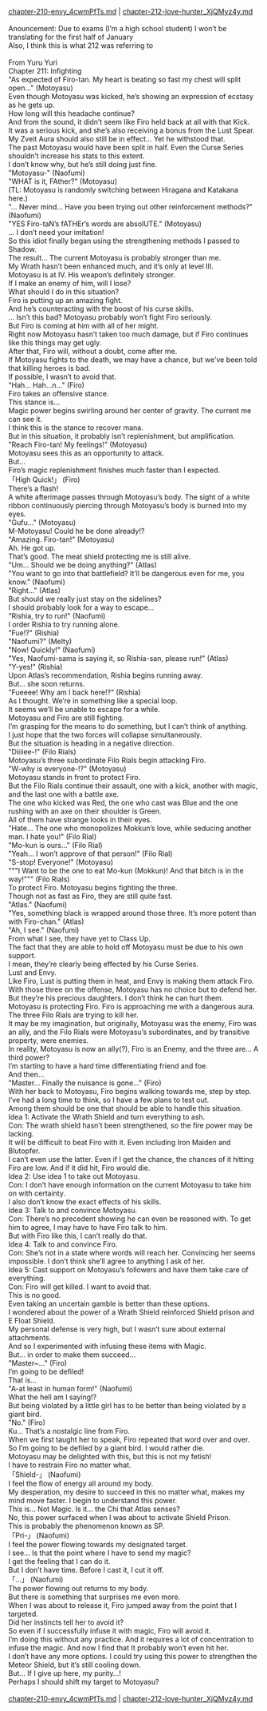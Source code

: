 [chapter-210-envy_4cwmPfTs.md](./chapter-210-envy_4cwmPfTs.md) | [chapter-212-love-hunter_XjQMyz4y.md](./chapter-212-love-hunter_XjQMyz4y.md) <br/>
<br/>
Anouncement: Due to exams (I’m a high school student) I won’t be translating for the first half of January<br/>
Also, I think this is what 212 was referring to<br/>
<br/>
From Yuru Yuri<br/>
Chapter 211: Infighting<br/>
"As expected of Firo-tan. My heart is beating so fast my chest will split open…" (Motoyasu)<br/>
Even though Motoyasu was kicked, he’s showing an expression of ecstasy as he gets up.<br/>
How long will this headache continue?<br/>
And from the sound, it didn’t seem like Firo held back at all with that Kick.<br/>
It was a serious kick, and she’s also receiving a bonus from the Lust Spear. My Zveit Aura should also still be in effect… Yet he withstood that.<br/>
The past Motoyasu would have been split in half. Even the Curse Series shouldn’t increase his stats to this extent.<br/>
I don’t know why, but he’s still doing just fine.<br/>
"Motoyasu-" (Naofumi)<br/>
"WHAT is it, FAther?" (Motoyasu)<br/>
(TL: Motoyasu is randomly switching between Hiragana and Katakana here.)<br/>
"… Never mind… Have you been trying out other reinforcement methods?" (Naofumi)<br/>
"YES Firo-taN’s fATHEr’s words are absolUTE." (Motoyasu)<br/>
… I don’t need your imitation!<br/>
So this idiot finally began using the strengthening methods I passed to Shadow.<br/>
The result… The current Motoyasu is probably stronger than me.<br/>
My Wrath hasn’t been enhanced much, and it’s only at level III.<br/>
Motoyasu is at IV. His weapon’s definitely stronger.<br/>
If I make an enemy of him, will I lose?<br/>
What should I do in this situation?<br/>
Firo is putting up an amazing fight.<br/>
And he’s counteracting with the boost of his curse skills.<br/>
… Isn’t this bad? Motoyasu probably won’t fight Firo seriously.<br/>
But Firo is coming at him with all of her might.<br/>
Right now Motoyasu hasn’t taken too much damage, but if Firo continues like this things may get ugly.<br/>
After that, Firo will, without a doubt, come after me.<br/>
If Motoyasu fights to the death, we may have a chance, but we’ve been told that killing heroes is bad.<br/>
If possible, I wasn’t to avoid that.<br/>
"Hah… Hah…n…" (Firo)<br/>
Firo takes an offensive stance.<br/>
This stance is…<br/>
Magic power begins swirling around her center of gravity. The current me can see it.<br/>
I think this is the stance to recover mana.<br/>
But in this situation, it probably isn’t replenishment, but amplification.<br/>
"Reach Firo-tan! My feelings!" (Motoyasu)<br/>
Motoyasu sees this as an opportunity to attack.<br/>
But…<br/>
Firo’s magic replenishment finishes much faster than I expected.<br/>
「High Quick!」 (Firo)<br/>
There’s a flash!<br/>
A white afterimage passes through Motoyasu’s body. The sight of a white ribbon continuously piercing through Motoyasu’s body is burned into my eyes.<br/>
"Gufu…" (Motoyasu)<br/>
M-Motoyasu! Could he be done already!?<br/>
"Amazing. Firo-tan!" (Motoyasu)<br/>
Ah. He got up.<br/>
That’s good. The meat shield protecting me is still alive.<br/>
"Um… Should we be doing anything?" (Atlas)<br/>
"You want to go into that battlefield? It’ll be dangerous even for me, you know." (Naofumi)<br/>
"Right…" (Atlas)<br/>
But should we really just stay on the sidelines?<br/>
I should probably look for a way to escape…<br/>
"Rishia, try to run!" (Naofumi)<br/>
I order Rishia to try running alone.<br/>
"Fue!?" (Rishia)<br/>
"Naofumi?" (Melty)<br/>
"Now! Quickly!" (Naofumi)<br/>
"Yes, Naofumi-sama is saying it, so Rishia-san, please run!" (Atlas)<br/>
"Y-yes!" (Rishia)<br/>
Upon Atlas’s recommendation, Rishia begins running away.<br/>
But… she soon returns.<br/>
"Fueeee! Why am I back here!?" (Rishia)<br/>
As I thought. We’re in something like a special loop.<br/>
It seems we’ll be unable to escape for a while.<br/>
Motoyasu and Firo are still fighting.<br/>
I’m grasping for the means to do something, but I can’t think of anything.<br/>
I just hope that the two forces will collapse simultaneously.<br/>
But the situation is heading in a negative direction.<br/>
"Diiiiee-!" (Filo Rials)<br/>
Motoyasu’s three subordinate Filo Rials begin attacking Firo.<br/>
"W-why is everyone-!?" (Motoyasu)<br/>
Motoyasu stands in front to protect Firo.<br/>
But the Filo Rials continue their assault, one with a kick, another with magic, and the last one with a battle axe.<br/>
The one who kicked was Red, the one who cast was Blue and the one rushing with an axe on their shoulder is Green.<br/>
All of them have strange looks in their eyes.<br/>
"Hate… The one who monopolizes Mokkun’s love, while seducing another man. I hate you!" (Filo Rial)<br/>
"Mo-kun is ours…" (Filo Rial)<br/>
"Yeah… I won’t approve of that person!" (Filo Rial)<br/>
"S-stop! Everyone!" (Motoyasu)<br/>
"""I Want to be the one to eat Mo-kun (Mokkun)! And that bitch is in the way!""" (Filo Rials)<br/>
To protect Firo. Motoyasu begins fighting the three.<br/>
Though not as fast as Firo, they are still quite fast.<br/>
"Atlas." (Naofumi)<br/>
"Yes, something black is wrapped around those three. It’s more potent than with Firo-chan." (Atlas)<br/>
"Ah, I see." (Naofumi)<br/>
From what I see, they have yet to Class Up.<br/>
The fact that they are able to hold off Motoyasu must be due to his own support.<br/>
I mean, they’re clearly being effected by his Curse Series.<br/>
Lust and Envy.<br/>
Like Firo, Lust is putting them in heat, and Envy is making them attack Firo.<br/>
With those three on the offense, Motoyasu has no choice but to defend her.<br/>
But they’re his precious daughters. I don’t think he can hurt them.<br/>
Motoyasu is protecting Firo. Firo is approaching me with a dangerous aura. The three Filo Rials are trying to kill her.<br/>
It may be my imagination, but originally, Motoyasu was the enemy, Firo was an ally, and the Filo Rials were Motoyasu’s subordinates, and by transitive property, were enemies.<br/>
In reality, Motoyasu is now an ally(?), Firo is an Enemy, and the three are… A third power?<br/>
I’m starting to have a hard time differentiating friend and foe.<br/>
And then…<br/>
"Master… Finally the nuisance is gone…" (Firo)<br/>
With her back to Motoyasu, Firo begins walking towards me, step by step.<br/>
I’ve had a long time to think, so I have a few plans to test out.<br/>
Among them should be one that should be able to handle this situation.<br/>
Idea 1: Activate the Wrath Shield and turn everything to ash.<br/>
Con: The wrath shield hasn’t been strengthened, so the fire power may be lacking.<br/>
It will be difficult to beat Firo with it. Even including Iron Maiden and Blutopfer.<br/>
I can’t even use the latter. Even if I get the chance, the chances of it hitting Firo are low. And if it did hit, Firo would die.<br/>
Idea 2: Use idea 1 to take out Motoyasu.<br/>
Con: I don’t have enough information on the current Motoyasu to take him on with certainty.<br/>
I also don’t know the exact effects of his skills.<br/>
Idea 3: Talk to and convince Motoyasu.<br/>
Con: There’s no precedent showing he can even be reasoned with. To get him to agree, I may have to have Firo talk to him.<br/>
But with Firo like this, I can’t really do that.<br/>
Idea 4: Talk to and convince Firo.<br/>
Con: She’s not in a state where words will reach her. Convincing her seems impossible. I don’t think she’ll agree to anything I ask of her.<br/>
Idea 5: Cast support on Motoyasu’s followers and have them take care of everything.<br/>
Con: Firo will get killed. I want to avoid that.<br/>
This is no good.<br/>
Even taking an uncertain gamble is better than these options.<br/>
I wondered about the power of a Wrath Shield reinforced Shield prison and E Float Shield.<br/>
My personal defense is very high, but I wasn’t sure about external attachments.<br/>
And so I experimented with infusing these items with Magic.<br/>
But… in order to make them succeed…<br/>
"Master~…" (Firo)<br/>
I’m going to be defiled!<br/>
That is…<br/>
"A-at least in human form!" (Naofumi)<br/>
What the hell am I saying!?<br/>
But being violated by a little girl has to be better than being violated by a giant bird.<br/>
"No." (Firo)<br/>
Ku… That’s a nostalgic line from Firo.<br/>
When we first taught her to speak, Firo repeated that word over and over.<br/>
So I’m going to be defiled by a giant bird. I would rather die.<br/>
Motoyasu may be delighted with this, but this is not my fetish!<br/>
I have to restrain Firo no matter what.<br/>
「Shield-」 (Naofumi)<br/>
I feel the flow of energy all around my body.<br/>
My desperation, my desire to succeed in this no matter what, makes my mind move faster. I begin to understand this power.<br/>
This is… Not Magic. Is it… the Chi that Atlas senses?<br/>
No, this power surfaced when I was about to activate Shield Prison.<br/>
This is probably the phenomenon known as SP.<br/>
「Pri-」 (Naofumi)<br/>
I feel the power flowing towards my designated target.<br/>
I see… Is that the point where I have to send my magic?<br/>
I get the feeling that I can do it.<br/>
But I don’t have time. Before I cast it, I cut it off.<br/>
「…」 (Naofumi)<br/>
The power flowing out returns to my body.<br/>
But there is something that surprises me even more.<br/>
When I was about to release it, Firo jumped away from the point that I targeted.<br/>
Did her instincts tell her to avoid it?<br/>
So even if I successfully infuse it with magic, Firo will avoid it.<br/>
I’m doing this without any practice. And it requires a lot of concentration to infuse the magic. And now I find that It probably won’t even hit her.<br/>
I don’t have any more options. I could try using this power to strengthen the Meteor Shield, but it’s still cooling down.<br/>
But… If I give up here, my purity…!<br/>
Perhaps I should shift my target to Motoyasu?<br/>
<br/>
[chapter-210-envy_4cwmPfTs.md](./chapter-210-envy_4cwmPfTs.md) | [chapter-212-love-hunter_XjQMyz4y.md](./chapter-212-love-hunter_XjQMyz4y.md) <br/>
